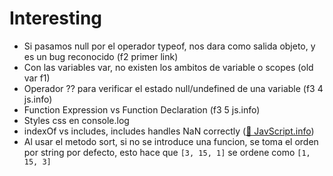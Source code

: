 # Interesting

* Si pasamos null por el operador typeof, nos dara como salida objeto, y es un bug reconocido (f2 primer link)
* Con las variables var, no existen los ambitos de variable o scopes (old var f1)
* Operador ?? para verificar el estado null/undefined de una variable (f3 4 js.info)
* Function Expression vs Function Declaration (f3 5 js.info)
* Styles css en console.log
* indexOf vs includes, includes handles NaN correctly ([🔗 JavScript.info](https://javascript.info/array-methods#indexof-lastindexof-and-includes))
* Al usar el metodo sort, si no se introduce una funcion, se toma el orden por string por defecto, esto hace que `[3, 15, 1]` se ordene como `[1, 15, 3]`

